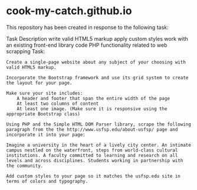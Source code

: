# cook-my-catch.github.io
This repository has been created in response to the following task:

Task Description
    write valid HTML5 markup
    apply custom styles
    work with an existing front-end library
    code PHP functionality related to web scrapping
Task:

    Create a single-page website about any subject of your choosing with valid HTML5 markup.

    Incorporate the Bootstrap framework and use its grid system to create the layout for your page.

    Make sure your site includes:
        A header and footer that span the entire width of the page
        At least two columns of content
        At least one image. (Make sure it is responsive using the appropriate Bootstrap class)

    Using PHP and the Simple HTML DOM Parser library, scrape the following paragraph from the the http://www.usfsp.edu/about-usfsp/ page and incorporate it into your page:

    Imagine a university in the heart of a lively city center. An intimate campus nestled on the waterfront, steps from world-class cultural institutions. A faculty committed to learning and research on all levels and across disciplines. Students working in partnership with the community.

    Add custom styles to your page so it matches the usfsp.edu site in terms of colors and typography.





